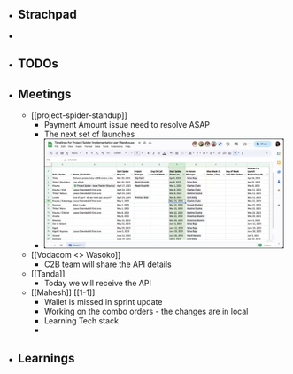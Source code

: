- ## Strachpad
-
- ## TODOs
- ## Meetings
	- [[project-spider-standup]]
		- Payment Amount issue need to resolve ASAP
		- The next set of launches
		- ![image.png](../assets/image_1681803429933_0.png)
	- [[Vodacom <> Wasoko]]
		- C2B team will share the API details
	- [[Tanda]]
		- Today we will receive the API
	- [[Mahesh]] [[1-1]]
		- Wallet is missed in sprint update
		- Working on the combo orders - the changes are in local
		- Learning Tech stack
		-
- ## Learnings